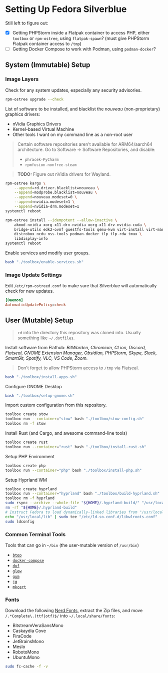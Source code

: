 # Setting Up Fedora Silverblue

Still left to figure out:
- [x] Getting PHPStorm inside a Flatpak container to access PHP, either `toolbox` or `rpm-ostree`, using `flatpak-spawn`?
  (must give PHPStorm Flatpak container access to `/tmp`)
- [ ] Getting Docker Compose to work with Podman, using `podman-docker`?

## System (Immutable) Setup

### Image Layers
Check for any system updates, especially any security advisories.
```bash
rpm-ostree upgrade --check
```

List of software to be installed, and blacklist the _nouveau_ (non-proprietary) graphics drivers:
- nVidia Graphics Drivers
- Kernel-based Virtual Machine
- Other tools I want on my command line as a non-root user

> Certain software repositories aren't available for ARM64/aarch64 architecture. Go to Software
> &rarr; Software Repositories, and disable:
> - `phracek-PyCharm`
> - `rpmfusion-nonfree-steam`

> **TODO:** Figure out nVidia drivers for Wayland.
```bash
rpm-ostree kargs \
    --append=rd.driver.blacklist=nouveau \
    --append=modprobe.blacklist=nouveau \
    --append=nouveau.modeset=0 \
    --append=nvidia.modeset=1 \
    --append=nvidia-drm.modeset=1
systemctl reboot

rpm-ostree install --idempotent --allow-inactive \
    akmod-nvidia xorg-x11-drv-nvidia xorg-x11-drv-nvidia-cuda \
    bridge-utils edk2-ovmf guestfs-tools qemu-kvm virt-install virt-manager virt-top \
    distrobox ncdu nss-tools podman-docker tlp tlp-rdw tmux \
    libdisplay-info
systemctl reboot
```

Enable services and modify user groups.
```bash
bash "./toolbox/enable-services.sh"
```

### Image Update Settings
Edit `/etc/rpm-ostreed.conf` to make sure that Silverblue will automatically check for new updates.
```conf
[Daemon]
AutomaticUpdatePolicy=check
```

## User (Mutable) Setup

> `cd` into the directory this repository was cloned into. Usually something like `~/.dotfiles`.

Install software from Flathub: _BitWarden, Chromium, CLion, Discord, Flatseal,
GNOME Extension Manager, Obsidian, PHPStorm, Skype, Slack, SmartGit, Spotify,
VLC, VS Code, Zoom._

> Don't forget to allow PHPStorm access to `/tmp` via Flatseal.

```bash
bash "./toolbox/install-apps.sh"
```

Configure GNOME Desktop
```bash
bash "./toolbox/setup-gnome.sh"
```

Import custom configuration from this repository.
```bash
toolbox create stow
toolbox run --container="stow" bash "./toolbox/stow-config.sh"
toolbox rm -f stow
```

Install Rust (and Cargo, and awesome command-line tools)
```bash
toolbox create rust
toolbox run --container="rust" bash "./toolbox/install-rust.sh"
```

Setup PHP Environment
```bash
toolbox create php
toolbox run --container="php" bash "./toolbox/install-php.sh"
```

Setup Hyprland WM
```bash
toolbox create hyprland
toolbox run --container="hyprland" bash "./toolbox/build-hyprland.sh"
toolbox rm -f hyprland
sudo rsync --archive --whole-file "${HOME}/.hyprland-build/" "/usr/local/"
rm -rf "${HOME}/.hyprland-build"
# Instruct Fedora to load dynamically-linked libraries from "/usr/local/lib".
echo "/usr/local/lib" | sudo tee "/etc/ld.so.conf.d/libwlroots.conf"
sudo ldconfig
```

### Common Terminal Tools
Tools that can go in `~/bin` (the user-mutable version of `/usr/bin`)
- [`btop`](https://github.com/aristocratos/btop)
- [`docker-compose`](https://github.com/docker/compose)
- [`duf`](https://github.com/muesli/duf)
- [`glow`](https://github.com/charmbracelet/glow)
- [`gum`](https://github.com/charmbracelet/gum)
- [`jq`](https://github.com/stedolan/jq)
- [`mkcert`](https://github.com/FiloSottile/mkcert)

### Fonts
Download the following [Nerd Fonts](https://www.nerdfonts.com/font-downloads), extract the Zip files, and move `/.*Complete\.(ttf|otf)$/` into `~/.local/share/fonts`:
- BitstreamVeraSansMono
- Caskaydia Cove
- FiraCode
- JetBrainsMono
- Meslo
- RobotoMono
- UbuntuMono

```bash
sudo fc-cache -f -v
```
